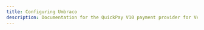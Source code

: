 ```yaml
---
title: Configuring Umbraco
description: Documentation for the QuickPay V10 payment provider for Vendr, the eCommerce solution for Umbraco v8+
---
```


<work-in-progress />